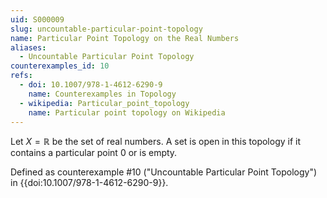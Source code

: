 ```yaml
---
uid: S000009
slug: uncountable-particular-point-topology
name: Particular Point Topology on the Real Numbers
aliases:
  - Uncountable Particular Point Topology
counterexamples_id: 10
refs:
  - doi: 10.1007/978-1-4612-6290-9 
    name: Counterexamples in Topology
  - wikipedia: Particular_point_topology
    name: Particular point topology on Wikipedia
---
```


Let $X=\mathbb R$ be the set of real numbers. A set is open in this
topology if it contains a particular point $0$ or is empty.

Defined as counterexample #10 ("Uncountable Particular Point Topology")
in {{doi:10.1007/978-1-4612-6290-9}}.
